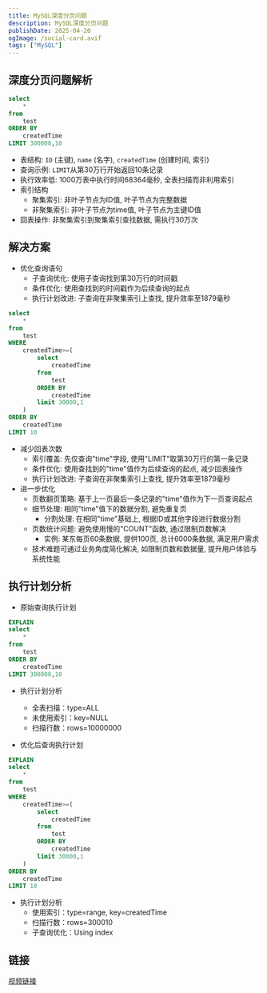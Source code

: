 ```yaml
---
title: MySQL深度分页问题
description: MySQL深度分页问题
publishDate: 2025-04-20
ogImage: /social-card.avif
tags: ["MySQL"]
---
```


## 深度分页问题解析

```sql
select 
    *
from
    test
ORDER BY
    createdTime
LIMIT 300000,10 
```

- 表结构: `ID` (主键), `name` (名字), `createdTime` (创建时间, 索引)
- 查询示例: `LIMIT`从第30万行开始返回10条记录
- 执行效率低: 1000万表中执行时间68364毫秒, 全表扫描而非利用索引
- 索引结构
    - 聚集索引: 非叶子节点为ID值, 叶子节点为完整数据
    - 非聚集索引: 非叶子节点为time值, 叶子节点为主键ID值
- 回表操作: 非聚集索引到聚集索引查找数据, 需执行30万次

## 解决方案
- 优化查询语句
    - 子查询优化: 使用子查询找到第30万行的时间戳
    - 条件优化: 使用查找到的时间戳作为后续查询的起点
    - 执行计划改进: 子查询在非聚集索引上查找, 提升效率至1879毫秒
    
```sql
select 
    *
from
    test
WHERE 
	createdTime>=(
		select 
            createdTime 
        from 
            test 
        ORDER BY 
            createdTime  
        limit 30000,1
	) 
ORDER BY
    createdTime
LIMIT 10
```
- 减少回表次数
    - 索引覆盖: 先仅查询"time"字段, 使用"LIMIT"取第30万行的第一条记录
    - 条件优化: 使用查找到的"time"值作为后续查询的起点, 减少回表操作
    - 执行计划改进: 子查询在非聚集索引上查找, 提升效率至1879毫秒
- 进一步优化
    - 页数翻页策略: 基于上一页最后一条记录的"time"值作为下一页查询起点
    - 细节处理: 相同"time"值下的数据分割, 避免重复页
        - 分割处理: 在相同"time"基础上, 根据ID或其他字段进行数据分割
    - 页数统计问题: 避免使用慢的"COUNT"函数, 通过限制页数解决
        - 实例: 某东每页60条数据, 提供100页, 总计6000条数据, 满足用户需求
    - 技术难题可通过业务角度简化解决, 如限制页数和数据量, 提升用户体验与系统性能

    
## 执行计划分析

- 原始查询执行计划
```sql
EXPLAIN
select 
    *
from
    test
ORDER BY
    createdTime
LIMIT 300000,10
```
  - 执行计划分析
    - 全表扫描：type=ALL
    - 未使用索引：key=NULL
    - 扫描行数：rows=10000000

- 优化后查询执行计划
```sql
EXPLAIN
select 
    *
from
    test
WHERE 
	createdTime>=(
		select 
            createdTime 
        from 
            test 
        ORDER BY 
            createdTime  
        limit 30000,1
	) 
ORDER BY
    createdTime
LIMIT 10
```
  - 执行计划分析
    - 使用索引：type=range, key=createdTime
    - 扫描行数：rows=300010
    - 子查询优化：Using index

## 链接
[视频链接](https://www.bilibili.com/video/BV1Za5WzUEc8/?spm_id_from=333.1007.top_right_bar_window_default_collection.content.click&vd_source=f67b8053fc046fa7a4cbf763f9e3b233)

